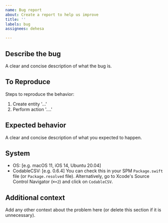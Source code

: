 ```yaml
---
name: Bug report
about: Create a report to help us improve
title: ''
labels: bug
assignees: dehesa

---
```


## Describe the bug
A clear and concise description of what the bug is.

## To Reproduce
Steps to reproduce the behavior:
1. Create entity '...'
2. Perform action '....'

## Expected behavior
A clear and concise description of what you expected to happen.

## System
 - OS: [e.g. macOS 11, iOS 14, Ubuntu 20.04]
 - CodableCSV: [e.g. 0.6.4]
   You can check this in your SPM `Package.swift` file (or `Package.resolved` file). Alternatively, go to Xcode's Source Control Navigator (`⌘+2`) and click on `CodableCSV`.

## Additional context
Add any other context about the problem here (or delete this section if it is unnecessary).

